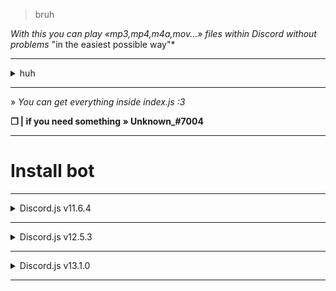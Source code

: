 > bruh

*With this you can play «mp3,mp4,m4a,mov...» files within Discord without problems*
"in the easiest possible way"*

---

<details>
<summary>
  huh
</summary>

<br >

--- 

**A lot of changes have been made from Discord.v12 to Discord.v13 in relation to voice**.

*I don't know why I'm here anyway?*

<img src= "https://raw.githubusercontent.com/uwu-user/Discord.js-v13-mp3-Player/main/Screenshot/Screenshot.png" alt="Screenshot">


</div>
</details>

---

» *You can get everything inside index.js :3*

**❒ | if you need something » Unknown_#7004**

---

# Install bot

---

<details>
<summary>
  Discord.js v11.6.4
</summary>

<br >

---

```sh-session
npm install request
```

```sh-session
npm install discord.js
```

*You only need this*

</div>
</details>

---

<details>
<summary>
  Discord.js v12.5.3
</summary>

<br >

--- 
    
```sh-session
npm install request
```

```sh-session
npm install discord.js
```

```sh-session
npm install ffmpeg
```

```sh-session
npm install node-opus
```

*You only need this*

</div>
</details>

---

<details>
<summary>
  Discord.js v13.1.0
</summary>

<br >

--- 
    
```sh-session
npm install request
```

```sh-session
npm install discord.js
```

```sh-session
npm install ffmpeg
```

```sh-session
npm install node-opus
```

```sh-session
npm install @discordjs/voice
```

</div>
</details>

---
